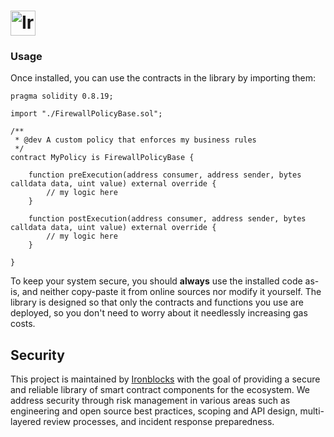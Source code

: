 # <img src="https://www.ironblocks.com/logo.svg" alt="Ironblocks" height="40px">


### Usage

Once installed, you can use the contracts in the library by importing them:

```solidity
pragma solidity 0.8.19;

import "./FirewallPolicyBase.sol";

/**
 * @dev A custom policy that enforces my business rules
 */
contract MyPolicy is FirewallPolicyBase {

    function preExecution(address consumer, address sender, bytes calldata data, uint value) external override {
        // my logic here
    }

    function postExecution(address consumer, address sender, bytes calldata data, uint value) external override {
        // my logic here
    }

}
```

To keep your system secure, you should **always** use the installed code as-is, and neither copy-paste it from online sources nor modify it yourself. The library is designed so that only the contracts and functions you use are deployed, so you don't need to worry about it needlessly increasing gas costs.

## Security

This project is maintained by [Ironblocks](https://www.ironblocks.com/) with the goal of providing a secure and reliable library of smart contract components for the ecosystem. We address security through risk management in various areas such as engineering and open source best practices, scoping and API design, multi-layered review processes, and incident response preparedness.
